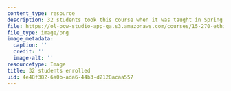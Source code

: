 ```yaml
---
content_type: resource
description: 32 students took this course when it was taught in Spring 2016.
file: https://ol-ocw-studio-app-qa.s3.amazonaws.com/courses/15-270-ethical-practice-leading-through-professionalism-social-responsibility-and-system-design-spring-2016/4e48f3826a0bada644b3d2128acaa557_32.png
file_type: image/png
image_metadata:
  caption: ''
  credit: ''
  image-alt: ''
resourcetype: Image
title: 32 students enrolled
uid: 4e48f382-6a0b-ada6-44b3-d2128acaa557
---
```

